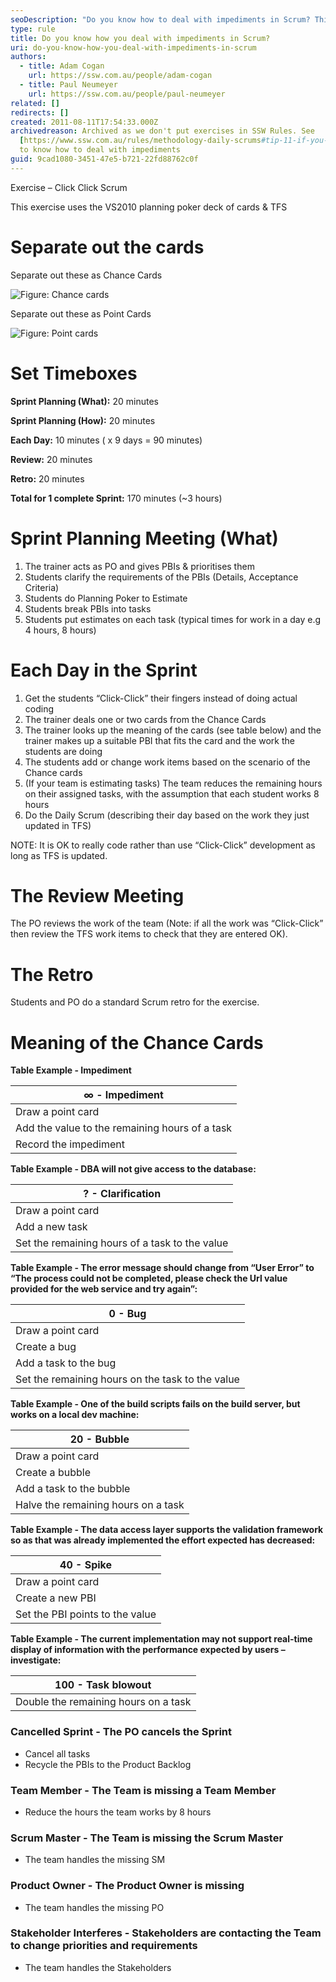 ```yaml
---
seoDescription: "Do you know how to deal with impediments in Scrum? This exercise uses the VS2010 planning poker deck of cards and TFS. Learn how your team can effectively handle obstacles and stay on track during a Scrum sprint."
type: rule
title: Do you know how you deal with impediments in Scrum?
uri: do-you-know-how-you-deal-with-impediments-in-scrum
authors:
  - title: Adam Cogan
    url: https://ssw.com.au/people/adam-cogan
  - title: Paul Neumeyer
    url: https://ssw.com.au/people/paul-neumeyer
related: []
redirects: []
created: 2011-08-11T17:54:33.000Z
archivedreason: Archived as we don't put exercises in SSW Rules. See
  [https://www.ssw.com.au/rules/methodology-daily-scrums#tip-11-if-you-have-raised-impediments-consider-contacting-the-product-owner](/methodology-daily-scrums#tip-11-if-you-have-raised-impediments-consider-contacting-the-product-owner)
  to know how to deal with impediments
guid: 9cad1080-3451-47e5-b721-22fd88762c0f
---
```

Exercise – Click Click Scrum

This exercise uses the VS2010 planning poker deck of cards & TFS

<!--endintro-->

# Separate out the cards

Separate out these as Chance Cards

![Figure: Chance cards](chance-cards.jpg)

Separate out these as Point Cards

![Figure: Point cards](point-cards.jpg)

# Set Timeboxes

**Sprint Planning (What):** 20 minutes

**Sprint Planning (How):** 20 minutes

**Each Day:** 10 minutes ( x 9 days = 90 minutes)

**Review:** 20 minutes

**Retro:** 20 minutes

**Total for 1 complete Sprint:** 170 minutes (~3 hours)

# Sprint Planning Meeting (What)

1. The trainer acts as PO and gives PBIs & prioritises them
2. Students clarify the requirements of the PBIs (Details, Acceptance Criteria)
3. Students do Planning Poker to Estimate
4. Students break PBIs into tasks
5. Students put estimates on each task (typical times for work in a day e.g 4 hours, 8 hours)

# Each Day in the Sprint

1. Get the students “Click-Click” their fingers instead of doing actual coding
2. The trainer deals one or two cards from the Chance Cards
3. The trainer looks up the meaning of the cards (see table below) and the trainer makes up a suitable PBI that fits the card and the work the students are doing
4. The students add or change work items based on the scenario of the Chance cards
5. (If your team is estimating tasks) The team reduces the remaining hours on their assigned tasks, with the assumption that each student works 8 hours
6. Do the Daily Scrum (describing their day based on the work they just updated in TFS)

NOTE: It is OK to really code rather than use “Click-Click” development as long as TFS is updated.

# The Review Meeting

The PO reviews the work of the team (Note: if all the work was “Click-Click” then review the TFS work items to check that they are entered OK).

# The Retro

Students and PO do a standard Scrum retro for the exercise.

# Meaning of the Chance Cards

**Table Example - Impediment**

| ∞ - Impediment         |
| ----------------- |
| Draw a point card |
| Add the value to the remaining hours of a task |
| Record the impediment |

**Table Example - DBA will not give access to the database:**

| ? - Clarification  |
| ------------- |
|Draw a point card |
| Add a new task|
| Set the remaining hours of a task to the value|

**Table Example - The error message should change from “User Error” to “The process could not be completed, please check the Url value provided for the web service and try again”:**

| 0 - Bug              |
| ----------------- |
| Draw a point card |
| Create a bug |
| Add a task to the bug |
| Set the remaining hours on the task to the value |

**Table Example - One of the build scripts fails on the build server, but works on a local dev machine:**

| 20 - Bubble   |
| ------------- |
| Draw a point card |
| Create a bubble |
| Add a task to the bubble |
| Halve the remaining hours on a task |

**Table Example - The data access layer supports the validation framework so as that was already implemented the effort expected has decreased:**

| 40 - Spike                |
| ----------------- |
| Draw a point card |
| Create a new PBI |  
| Set the PBI points to the value |

**Table Example - The current implementation may not support real-time display of information with the performance expected by users – investigate:**

| 100 - Task blowout  |
| ------------ |
| Double the remaining hours on a task |

### Cancelled Sprint - The PO cancels the Sprint

* Cancel all tasks
* Recycle the PBIs to the Product Backlog </li>

### Team Member - The Team is missing a Team Member

* Reduce the hours the team works by 8 hours

### Scrum Master - The Team is missing the  Scrum Master

* The team handles the missing SM

### Product Owner - The Product Owner is missing

* The team handles the missing PO

### Stakeholder Interferes - Stakeholders are contacting the Team to change priorities and requirements  

* The team handles the Stakeholders
